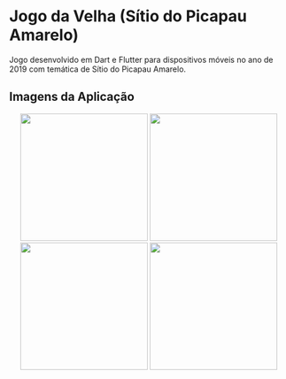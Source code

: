 # Jogo da Velha (Sítio do Picapau Amarelo)

Jogo desenvolvido em Dart e Flutter para dispositivos móveis no ano de 2019 com temática de Sítio do Picapau Amarelo.

## Imagens da Aplicação

<p align="middle">
  <img src="https://user-images.githubusercontent.com/38816154/209901128-7a5248ab-2fc0-4bb2-902b-ee75e02a37e8.png" width="230">
  <img src="https://user-images.githubusercontent.com/38816154/209901126-95b163e7-cccc-4378-a51b-cc16f62e344a.png" width="230">
  <img src="https://user-images.githubusercontent.com/38816154/209901125-20605937-b7d2-4dc1-9d51-31c72834eaa3.png" width="230">
  <img src="https://user-images.githubusercontent.com/38816154/209901124-7c6c4ce0-1cad-4079-8094-1caf86baa98f.png" width="230">
</p>
